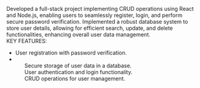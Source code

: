 Developed a full-stack project implementing CRUD operations using React and Node.js, enabling users to seamlessly register, login, and perform secure password verification.
Implemented a robust database system to store user details, allowing for efficient search, update, and delete functionalities, enhancing overall user data management.
<br>KEY FEATURES:<br>
<ul>
  <li>User registration with password verification.<li>
  <ul>Secure storage of user data in a database.</ul>
  <ul>User authentication and login functionality.</ul>
  <ul>CRUD operations for user management.</ul>
</ul>
